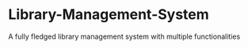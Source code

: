 # Library-Management-System
A fully fledged library management system with multiple functionalities 
